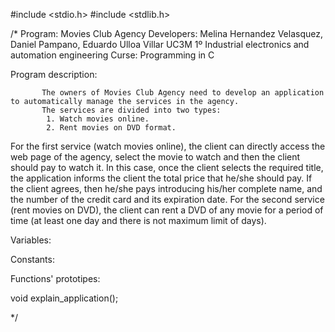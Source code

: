 #include <stdio.h>
#include <stdlib.h>

/*
Program: Movies Club Agency
Developers: Melina Hernandez Velasquez, Daniel Pampano, Eduardo Ulloa Villar 
            UC3M 1º Industrial electronics and automation engineering
            Curse: Programming in C

Program description:

           The owners of Movies Club Agency need to develop an application to automatically manage the services in the agency.
           The services are divided into two types:
            1. Watch movies online.
            2. Rent movies on DVD format.
For the first service (watch movies online), the client can directly access the web page of the agency, select the movie
to watch and then the client should pay to watch it. In this case, once the client selects the required title, the
application informs the client the total price that he/she should pay. If the client agrees, then he/she pays introducing
his/her complete name, and the number of the credit card and its expiration date.
For the second service (rent movies on DVD), the client can rent a DVD of any movie for a period of time (at least one
day and there is not maximum limit of days).

Variables:

Constants:

Functions' prototipes:

void explain_application();

*/
